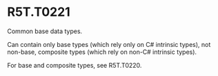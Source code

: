 # R5T.T0221
Common base data types.

Can contain only base types (which rely only on C# intrinsic types), not non-base, composite types (which rely on non-C# intrinsic types).

For base and composite types, see R5T.T0220.